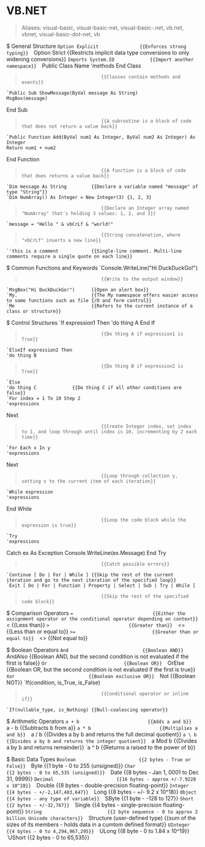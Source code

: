 # VB.NET

> Aliases: visual-basic, visual-basic-net, visual-basic-.net, vb.net, vbnet, visual-basic-dot-net, vb

$ General Structure
    `Option Explicit               {{Enforces strong typing}} 
    `Option Strict                 {{Restricts implicit data type conversions to only widening conversions}} 
    `Imports System.IO             {{Import another namespace}} 
    `Public Class Name
	'methods
End Class
>                                  {{Classes contain methods and events}} 
    `Public Sub ShowMessage(ByVal message As String)
	MsgBox(message)
End Sub
>                                  {{A subroutine is a block of code that does not return a value back}} 
    `Public Function Add(ByVal num1 As Integer, ByVal num2 As Integer) As Integer
	Return num1 + num2
End Function
>                                  {{A function is a block of code that does returns a value back}} 
    `Dim message As String         {{Declare a variable named "message" of type "String"}} 
    `Dim NumArray() As Integer = New Integer(3) {1, 2, 3}
>                                  {{Declare an Integer array named "NumArray" that's holding 3 values: 1, 2, and 3}} 
    `message = "Hello " & vbCrLf & "world!"
>                                  {{String concatenation, where "vbCrLf" inserts a new line}} 
    `'this is a comment            {{Single-line comment. Multi-line comments require a single quote on each line}} 

$ Common Functions and Keywords
    `Console.WriteLine("Hi DuckDuckGo!")
>                                  {{Write to the output window}} 
    `MsgBox("Hi DuckDuckGo!")      {{Open an alert box}} 
    `My.                           {{The My namespace offers easier access to some functions such as file I/O and form control}} 
    `Me                            {{Refers to the current instance of a class or structure}} 

$ Control Structures
    `If expression1 Then
	'do thing A
End If
>                                  {{Do thing A if expression1 is True}} 
    `ElseIf expression2 Then
	'do thing B
>                                  {{Do thing B if expression2 is True}} 
    `Else
	'do thing C             {{Do thing C if all other conditions are false}} 
    `For index = 1 To 10 Step 2
	'expressions
Next
>                                  {{Create Integer index, set index to 1, and loop through until index is 10, incrementing by 2 each time}} 
    `For Each x In y
	'expressions
Next
>                                  {{Loop through collection y, setting x to the current item of each iteration}} 
    `While expression
	'expressions
End While
>                                  {{Loop the code block while the expression is true}} 
    `Try
	'expressions
Catch ex As Exception
	Console.WriteLine(ex.Message)
End Try
>                                  {{Catch possible errors}} 
    `Continue [ Do | For | While ] {{Skip the rest of the current iteration and go to the next iteration of the specified loop}} 
    `Exit [ Do | For | Function | Property | Select | Sub | Try | While ]
>                                  {{Skip the rest of the specified code block}} 

$ Comparison Operators
    `=                             {{Either the assignment operator or the conditional operator depending on context}} 
    `<                             {{Less than}} 
    `>                             {{Greater than}} 
    `<=                            {{Less than or equal to}} 
    `>=                            {{Greater than or equal to}} 
    `<>                            {{Not equal to}} 

$ Boolean Operators
    `And                           {{Boolean AND}} 
    `AndAlso                       {{Boolean AND, but the second condition is not evaluated if the first is false}} 
    `Or                            {{Boolean OR}} 
    `OrElse                        {{Boolean OR, but the second condition is not evaluated if the first is true}} 
    `Xor                           {{Boolean exclusive OR}} 
    `Not                           {{Boolean NOT}} 
    `If(condition, is_True, is_False)
>                                  {{Conditional operator or inline if}} 
    `If(nullable_type, is_Nothing) {{Null-coalescing operator}} 

$ Arithmetic Operators
    `a + b                         {{Adds a and b}} 
    `a - b                         {{Subtracts b from a}} 
    `a * b                         {{Multiplies a and b}} 
    `a / b                         {{Divides a by b and returns the full decimal quotient}} 
    `a \ b                         {{Divides a by b and returns the integer quotient}} 
    `a Mod b                       {{Divides a by b and returns remainder}} 
    `a ^ b                         {{Returns a raised to the power of b}} 

$ Basic Data Types
    `Boolean                       {{2 bytes - True or False}} 
    `Byte                          {{1 byte - 0 to 255 (unsigned)}} 
    `Char                          {{2 bytes - 0 to 65,535 (unsigned)}} 
    `Date                          {{8 bytes - Jan 1, 0001 to Dec 31, 9999}} 
    `Decimal                       {{16 bytes - approx +/-7.9228 x 10^28}} 
    `Double                        {{8 bytes - double-precision floating-point}} 
    `Integer                       {{4 bytes - +/-2,147,483,647}} 
    `Long                          {{8 bytes - +/- 9.2 x 10^18}} 
    `Object                        {{4 bytes - any type of variable}} 
    `SByte                         {{1 byte - -128 to 127}} 
    `Short                         {{2 bytes - +/-32,767}} 
    `Single                        {{4 bytes - single-precision floating-point}} 
    `String                        {{2 byte sequence - 0 to approx 2 billion Unicode characters}} 
    `Structure (user-defined type) {{sum of the sizes of its members - holds data in a cumtom defined format}} 
    `UInteger                      {{4 bytes - 0 to 4,294,967,295}} 
    `ULong                         {{8 byte - 0 to 1.84 x 10^19}} 
    `UShort                        {{2 bytes - 0 to 65,535}} 

